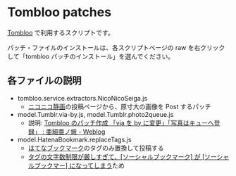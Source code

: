 # Tombloo patches 

<a href="https://github.com/to/tombloo/wiki" title="Home - GitHub">Tombloo</a> で利用するスクリプトです。

パッチ・ファイルのインストールは、各スクリプトページの raw を右クリックして「tombloo パッチのインストール」を選んでください。

## 各ファイルの説明

* tombloo.service.extractors.NicoNicoSeiga.js
    * <a href="http://seiga.nicovideo.jp/" title="ニコニコ静画(W)">ニコニコ静画</a>の投稿ページから、原寸大の画像を Post するパッチ
* model.Tumblr.via-by.js, model.Tumblr.photo2queue.js
    * 説明: <a href="http://asiamoth.com/mt/archives/2010-05/09_2351.php" title="Tombloo のパッチ作成 「via を by に変更」「写真はキューへ登録」 : 亜細亜ノ蛾 - Weblog">Tombloo のパッチ作成 「via を by に変更」「写真はキューへ登録」 : 亜細亜ノ蛾 - Weblog</a>
* model.HatenaBookmark.replaceTags.js
    * <a href="http://b.hatena.ne.jp/" title="はてなブックマーク">はてなブックマーク</a>のタグのみ置換して投稿する
    * <a href="http://i.hatena.ne.jp/idea/6785" title="はてなアイデア - タグの文字数制限をせめて１文字増やしてほしい。現状では、[ソーシャルブックマーク]とタグ付けしようとすると、[ソーシャルブックマー]となってしまう。">タグの文字数制限が厳しすぎて、[ソーシャルブックマーク] が [ソーシャルブックマー] になってしまう</a>ため